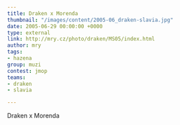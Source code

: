 ```yaml
---
title: Draken x Morenda
thumbnail: "/images/content/2005-06_draken-slavia.jpg"
date: 2005-06-29 00:00:00 +0000
type: external
link: http://mry.cz/photo/draken/MS05/index.html
author: mry
tags:
- hazena
group: muzi
contest: jmop
teams:
- draken
- slavia

---
```

Draken x Morenda

